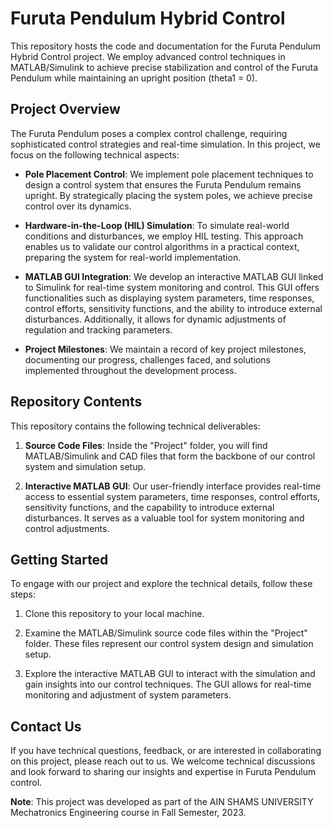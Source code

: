 # Furuta Pendulum Hybrid Control

This repository hosts the code and documentation for the Furuta Pendulum Hybrid Control project. We employ advanced control techniques in MATLAB/Simulink to achieve precise stabilization and control of the Furuta Pendulum while maintaining an upright position (theta1 = 0). 

## Project Overview

The Furuta Pendulum poses a complex control challenge, requiring sophisticated control strategies and real-time simulation. In this project, we focus on the following technical aspects:

- **Pole Placement Control**: We implement pole placement techniques to design a control system that ensures the Furuta Pendulum remains upright. By strategically placing the system poles, we achieve precise control over its dynamics.

- **Hardware-in-the-Loop (HIL) Simulation**: To simulate real-world conditions and disturbances, we employ HIL testing. This approach enables us to validate our control algorithms in a practical context, preparing the system for real-world implementation.

- **MATLAB GUI Integration**: We develop an interactive MATLAB GUI linked to Simulink for real-time system monitoring and control. This GUI offers functionalities such as displaying system parameters, time responses, control efforts, sensitivity functions, and the ability to introduce external disturbances. Additionally, it allows for dynamic adjustments of regulation and tracking parameters.

- **Project Milestones**: We maintain a record of key project milestones, documenting our progress, challenges faced, and solutions implemented throughout the development process.

## Repository Contents

This repository contains the following technical deliverables:

1. **Source Code Files**: Inside the "Project" folder, you will find MATLAB/Simulink and CAD files that form the backbone of our control system and simulation setup.

2. **Interactive MATLAB GUI**: Our user-friendly interface provides real-time access to essential system parameters, time responses, control efforts, sensitivity functions, and the capability to introduce external disturbances. It serves as a valuable tool for system monitoring and control adjustments.

## Getting Started

To engage with our project and explore the technical details, follow these steps:

1. Clone this repository to your local machine.

2. Examine the MATLAB/Simulink source code files within the "Project" folder. These files represent our control system design and simulation setup.

3. Explore the interactive MATLAB GUI to interact with the simulation and gain insights into our control techniques. The GUI allows for real-time monitoring and adjustment of system parameters.

## Contact Us

If you have technical questions, feedback, or are interested in collaborating on this project, please reach out to us. We welcome technical discussions and look forward to sharing our insights and expertise in Furuta Pendulum control.

**Note**: This project was developed as part of the AIN SHAMS UNIVERSITY Mechatronics Engineering course in Fall Semester, 2023.
